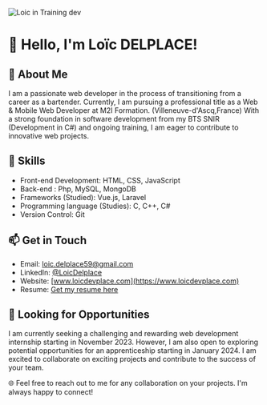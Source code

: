 ![Loic in Training dev](https://imgur.com/JBn8EER.png)
# 👋 Hello, I'm Loïc DELPLACE!
## 🌟 About Me
I am a passionate web developer in the process of transitioning from a career as a bartender.
Currently, I am pursuing a professional title as a Web & Mobile Web Developer at M2I Formation. (Villeneuve-d'Ascq,France)
With a strong foundation in software development from my BTS SNIR (Development in C#) and ongoing training, I am eager to contribute to innovative web projects.

## 🚀 Skills
- Front-end Development: HTML, CSS, JavaScript
- Back-end : Php, MySQL, MongoDB
- Frameworks (Studied): Vue.js, Laravel
- Programming language (Studies): C, C++, C#
- Version Control: Git

## 📫 Get in Touch
- Email: [loic.delplace59@gmail.com](mailto:loic.delplace59@gmail.com)
- LinkedIn: [@LoicDelplace](https://www.linkedin.com/in/loicdelplace/)
- Website: [www.loicdevplace.com](https://www.loicdevplace.com)
- Resume: [Get my resume here](https://www.loicdevplace.com/resume/CV-Loic-DELPLACE.pdf)

## 💼 Looking for Opportunities
I am currently seeking a challenging and rewarding web development internship starting in November 2023. However, I am also open to exploring potential opportunities for an apprenticeship starting in January 2024. I am excited to collaborate on exciting projects and contribute to the success of your team.

🌐 Feel free to reach out to me for any collaboration on your projects. I'm always happy to connect!
